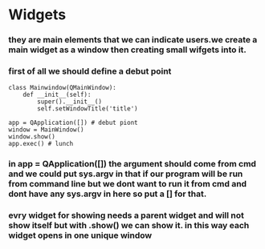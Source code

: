 # Widgets
### they are main elements that we can indicate users.we create a main widget as a window then creating small wifgets into it.

### first of all we should define a debut point

    class Mainwindow(QMainWindow):
        def __init__(self):
            super().__init__()
            self.setWindowTitle('title')

    app = QApplication([]) # debut piont
    window = MainWindow()
    window.show()
    app.exec() # lunch

### in  app = QApplication([]) the argument should come from cmd and we could put sys.argv in that if our program will be run from command line but we dont want to run it from cmd and dont have any sys.argv in here so put a [] for that.
### evry widget for showing needs a parent widget and will not show itself but with .show() we can show it. in this way each widget opens in one unique window